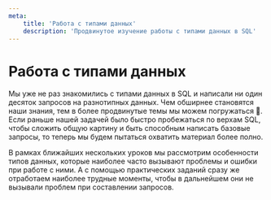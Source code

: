 ```yaml
---
meta:
    title: 'Работа с типами данных'
    description: 'Продвинутое изучение работы с типами данных в SQL'
---
```


# Работа с типами данных

Мы уже не раз знакомились с типами данных в SQL и написали ни один десяток запросов на разнотипных данных.
Чем обширнее становятся наши знания, тем в более продвинутые темы мы можем погружаться 🐳.
Если раньше нашей задачей было быстро пробежаться по верхам SQL, чтобы сложить общую картину и быть способным
написать базовые запросы, то теперь мы будем пытаться охватить материал более полно.

В рамках ближайших нескольких уроков мы рассмотрим особенности типов данных,
которые наиболее часто вызывают проблемы и ошибки при работе с ними. А с помощью практических заданий сразу же
отработаем наиболее трудные моменты, чтобы в дальнейшем они не вызывали проблем при составлении запросов.
